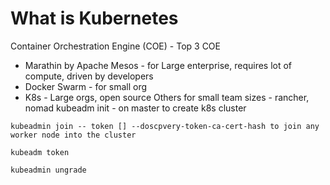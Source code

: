 # What is Kubernetes

Container Orchestration Engine (COE) -
Top 3 COE 
* Marathin by Apache Mesos - for Large enterprise, requires lot of compute, driven by developers
* Docker Swarm - for small org 
* K8s - Large orgs, open source
Others for small team sizes - rancher, nomad kubeadm init - on master to create k8s cluster

```
kubeadmin join -- token [] --doscpvery-token-ca-cert-hash to join any worker node into the cluster

kubeadm token

kubeadmin ungrade
```
